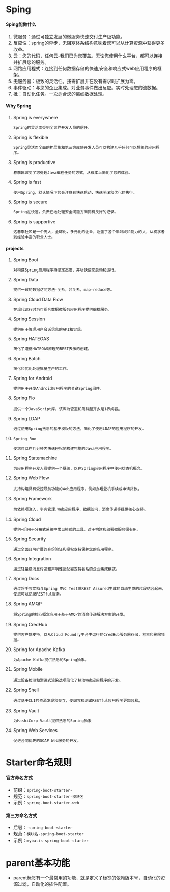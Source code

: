 # Sping

#### Sping能做什么

1. 微服务：通过可独立发展的微服务快速交付生产级功能。
2. 反应性：spring的异步，无阻塞体系结构意味着您可以从计算资源中获得更多收益。
3. 云：您的代码，任何云-我们已为您覆盖。无论您使用什么平台，都可以连接并扩展您的服务。
4. 网路应用程式：连接到任何数据存储的快速,安全和响应式web应用程序的框架。
5. 无服务器：极致的灵活性。按需扩展并在没有需求时扩展为零。
6. 事件驱动：与您的企业集成。对业务事件做出反应。实时处理您的流数据。
7. 批：自动化任务。一次适合您的离线数据处理。

#### Why Spring

1. Spring is everywhere

   `Spring的灵活库受到全世界开发人员的信任。`

2. Spring is flexible

   `Spring灵活而全面的扩展集和第三方库使开发人员可以构建几乎任何可以想象的应用程序。`

3. Spring is productive

   `春季靴改变了您处理Java编程任务的方式，从根本上简化了您的体验。`

4. Spring is fast

   `使用Spring，默认情况下您会注意到快速启动，快速关闭和优化的执行。`

5. Spring is secure

   `Spring在快速，负责任地处理安全问题方面拥有良好的记录。`

6. Spring is supportive

   `这春季社区是一个庞大，全球化，多元化的企业，涵盖了各个年龄段和能力的人，从初学者到经验丰富的职业人士。`

#### projects

1. Spring Boot

   `对构建Spring应用程序持坚定态度，并尽快使您启动和运行。`

2. Spring Data

   `提供一致的数据访问方法-关系，非关系，map-reduce等。`

3. Spring Cloud Data Flow

   `在现代运行时为可组合数据微服务应用程序提供编排服务。`

4. Spring Session

   `提供用于管理用户会话信息的API和实现。`

5. Spring HATEOAS

   `简化了遵循HATEOAS原理的REST表示的创建。`

6. Spring Batch

   `简化和优化处理批量生产的工作。`

7. Spring for Android

   `提供用于开发Android应用程序的关键Spring组件。`

8. Spring Flo

   `提供一个JavaScript库，该库为管道和简鲜起开乡是1界成器`。

9. Spring LDAP

   `通过使用Spring熟悉的基于模板的方法，简化了使用LDAP的应用程序的开发。`

10. `Spring Roo`

    `使您可以在几分钟内快速轻松地构建完整的Java应用程序。`

11. Spring Statemachine

    `为应用程序开发人员提供一个框架，以在Spring应用程序中使用状态机概念。`

12. Spring Web Flow

    `支持构建具有受控导航功能的Web应用程序，例如办理登机手续或申请贷款`。

13. Spring Framework

    `为依赖项注入，事务管理,Web应用程序，数据访问，消息传递等提供核心支持`。

14. Spring Cloud

    `提供─组用于分布式系统中常见模式的工具。对于构建和部署微服务很有用。`

15. Spring Security

    `通过全面且可扩展的身份验证和授权支持保护您的应用程序。`

16. Spring Integration

    `通过轻量级消息传递和声明性适配器支持著名的企业集成模式。`

17. Spring Docs

    `通过将手写文档与Spring MVC Test或REST Assured生成的自动生成的片段结合起来，使您可以记录RESTful服务。`

18. Spring AMQP

    `将Spring的核心概念应用于基于AMQP的消息传递解决方案的开发`。

19. Spring CredHub

    `提供客户端支持，以从Cloud Foundry平台中运行的CredHub服务器存储，检索和删除凭据。`

20. Spring for Apache Kafka

    `为Apache Kafka提供熟悉的Spring抽象。`

21. Spring Mobile

    `通过设备检测和渐进式渲染选项简化了移动Web应用程序的开发`。

22. Spring Shell

    `通过基于CLI的资源发现和交互，使编写和测试RESTful应用程序更加容易`。

23. Spring Vault

    `为HashiCorp Vault提供熟悉的Spring抽象`

24. Spring Web Services

    `促进合同优先的SOAP Web服务的开发。`

# Starter命名规则

#### 官方命名方式

- 前缀：`spring-boot-starter-`
- 规范：`spring-boot-starter-模块名`
- 示例：`spring-boot-starter-web`

#### 第三方命名方式

- 后缀：`-spring-boot-starter`
- 规范：`模块名-spring-boot-starter`
- 示例：`mybatis-spring-boot-starter`

# parent基本功能

- parent标签有一个最常用的功能，就是定义子标签的依赖版本号，自动化的资源过滤，自动化的插件配置。

